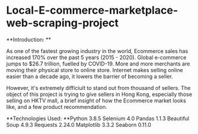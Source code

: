 # Local-E-commerce-marketplace-web-scraping-project

**Introduction:
**

As one of the fastest growing industry in the world, Ecommerce sales has increased 170% over the past 5 years (2015 - 2020). Global e-commerce jumps to $26.7 trillion, fuelled by COVID-19. More and more merchants are moving their physical store to online store. Internet makes selling online easier than a decade ago, it lowers the barrier of becoming a seller.

However, it's extremely difficiult to stand out from thousand of sellers. The object of this project is trying to give sellers in Hong Kong, especially those selling on HKTV mall, a brief insight of how the Ecommerce market looks like, and a few product recommendation.



**Technologies Used:
**Python 3.8.5
Selenium 4.0
Pandas 1.1.3
Beautiful Soup 4.9.3
Requests 2.24.0
Matplotlib 3.3.2
Seaborn 0.11.0

